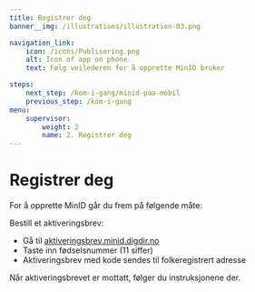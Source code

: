 ```yaml
---
title: Registrer deg
banner__img: /illustrations/illustration-03.png

navigation_link:
    icon: /icons/Publisering.png
    alt: Icon of app on phone
    text: Følg veilederen for å opprette MinID bruker

steps:
    next_step: /kom-i-gang/minid-paa-mobil
    previous_step: /kom-i-gang
menu:
    supervisor:
        weight: 2
        name: 2. Registrer deg
---
```


# Registrer deg

For å opprette MinID går du frem på følgende måte:   

Bestill et aktiveringsbrev:
- Gå til [aktiveringsbrev.minid.digdir.no](https://aktiveringsbrev.minid.digdir.no/order)  
- Taste inn fødselsnummer (11 siffer) 
- Aktiveringsbrev med kode sendes til folkeregistrert adresse

Når aktiveringsbrevet er mottatt, følger du instruksjonene der. 
